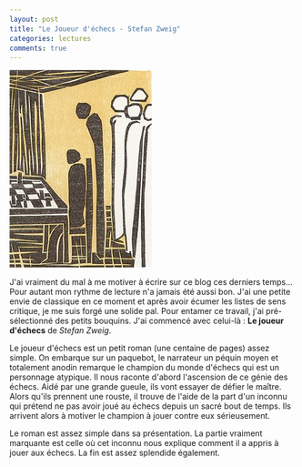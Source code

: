 ```yaml
---
layout: post
title: "Le Joueur d'échecs - Stefan Zweig"
categories: lectures
comments: true
---
```


![moutons](https://github.com/homeostasie/bouquins/raw/master/_pics/lv/zweig_stefan/joueur-echecs.jpg)

J'ai vraiment du mal à me motiver à écrire sur ce blog ces derniers temps... Pour autant mon rythme de lecture n'a jamais été aussi bon. J'ai une petite envie de classique en ce moment et après avoir écumer les listes de sens critique, je me suis forgé une solide pal. Pour entamer ce travail, j'ai pré-sélectionné des petits bouquins. J'ai commencé avec celui-là : **Le joueur d'échecs** de *Stefan Zweig*.

Le joueur d'échecs est un petit roman (une centaine de pages) assez simple. On embarque sur un paquebot, le narrateur un péquin moyen et totalement anodin remarque le champion du monde d'échecs qui est un personnage atypique. Il nous raconte d'abord l'ascension de ce génie des échecs. Aidé par une grande gueule, ils vont essayer de défier le maître. Alors qu'ils prennent une rouste, il trouve de l'aide de la part d'un inconnu qui prétend ne pas avoir joué au échecs depuis un sacré bout de temps. Ils arrivent alors à motiver le champion à jouer contre eux sérieusement.

Le roman est assez simple dans sa présentation. La partie vraiment marquante est celle où cet inconnu nous explique comment il a appris à jouer aux échecs. La fin est assez splendide également.